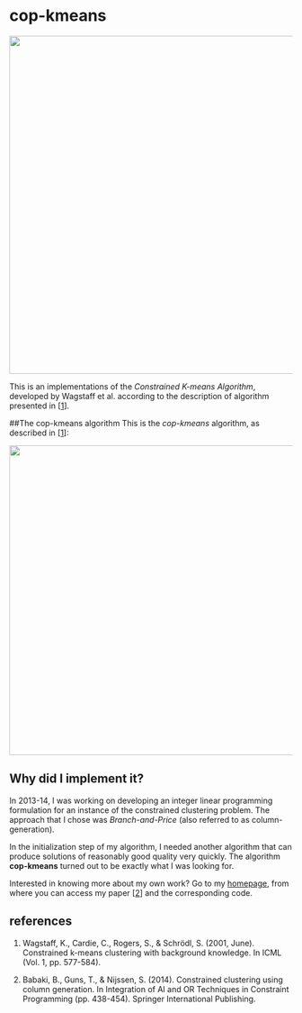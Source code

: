 # cop-kmeans

<p align="center">
	<img src="http://bhrzslm.github.io/copkmeans/images/diagram.svg"
	     width="600">
</p>

This is an implementations of the *Constrained K-means Algorithm*,
developed by Wagstaff et al. according to the description of algorithm
presented in [[1][1]].



##The cop-kmeans algorithm 
This is the *cop-kmeans* algorithm, as described in [[1][1]]:

<img src="http://bhrzslm.github.io/copkmeans/images/algo.svg" 
     width="550">


## Why did I implement it?
In 2013-14, I was working on developing an integer linear programming
formulation for an instance of the constrained clustering problem. The
approach that I chose was *Branch-and-Price* (also referred to as
column-generation). 

In the initialization step of my algorithm, I needed another algorithm
that can produce solutions of reasonably good quality very
quickly. The algorithm **cop-kmeans** turned out to be exactly what I
was looking for.

Interested in knowing more about my own work? Go to my
[homepage][page], from where you can access my paper [[2][2]] and the
corresponding code.

## references
1. Wagstaff, K., Cardie, C., Rogers, S., & Schrödl, S. (2001,
June). Constrained k-means clustering with background knowledge. In
ICML (Vol. 1, pp. 577-584).

2. Babaki, B., Guns, T., & Nijssen, S. (2014). Constrained clustering
using column generation. In Integration of AI and OR Techniques in
Constraint Programming (pp. 438-454). Springer International
Publishing.

[1]: https://web.cse.msu.edu/~cse802/notes/ConstrainedKmeans.pdf
[2]: https://lirias.kuleuven.be/bitstream/123456789/437301/3/Constrained_Clustering_using_Column_Generation.pdf
[page]: http://people.cs.kuleuven.be/~behrouz.babaki/#publications
